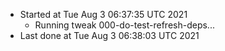   - Started at Tue Aug  3 06:37:35 UTC 2021
    - Running tweak 000-do-test-refresh-deps...
  - Last done at Tue Aug  3 06:38:03 UTC 2021
